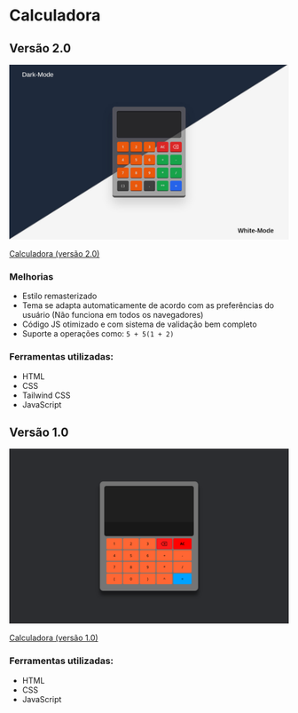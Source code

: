 # Calculadora

## Versão 2.0

![Preview Versão 2](./fotos/preview-ver2.jpg)

[Calculadora (versão 2.0)](https://corradivm.github.io/calculadora-simples/)

### Melhorias

- Estilo remasterizado
- Tema se adapta automaticamente de acordo com as preferências do usuário (Não funciona em todos os navegadores)
- Código JS otimizado e com sistema de validação bem completo
- Suporte a operações como: `5 + 5(1 + 2)`

### Ferramentas utilizadas:

- HTML
- CSS
- Tailwind CSS
- JavaScript

## Versão 1.0

![Preview Versão 1](./fotos/preview-ver1.png)

[Calculadora (versão 1.0)](https://corradivm.github.io/calculadora-simples/1.0)

### Ferramentas utilizadas:

- HTML
- CSS
- JavaScript
